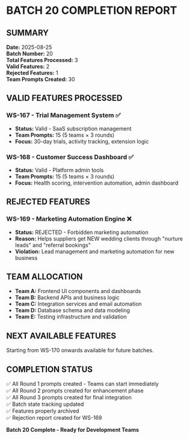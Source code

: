 # BATCH 20 COMPLETION REPORT

## SUMMARY
**Date:** 2025-08-25  
**Batch Number:** 20  
**Total Features Processed:** 3  
**Valid Features:** 2  
**Rejected Features:** 1  
**Team Prompts Created:** 30

## VALID FEATURES PROCESSED
### WS-167 - Trial Management System ✅
- **Status:** Valid - SaaS subscription management
- **Team Prompts:** 15 (5 teams × 3 rounds)
- **Focus:** 30-day trials, activity tracking, extension logic

### WS-168 - Customer Success Dashboard ✅  
- **Status:** Valid - Platform admin tools
- **Team Prompts:** 15 (5 teams × 3 rounds)
- **Focus:** Health scoring, intervention automation, admin dashboard

## REJECTED FEATURES
### WS-169 - Marketing Automation Engine ❌
- **Status:** REJECTED - Forbidden marketing automation
- **Reason:** Helps suppliers get NEW wedding clients through "nurture leads" and "referral bookings"
- **Violation:** Lead management and marketing automation for new business

## TEAM ALLOCATION
- **Team A:** Frontend UI components and dashboards
- **Team B:** Backend APIs and business logic  
- **Team C:** Integration services and email automation
- **Team D:** Database schema and data modeling
- **Team E:** Testing infrastructure and validation

## NEXT AVAILABLE FEATURES
Starting from WS-170 onwards available for future batches.

## COMPLETION STATUS
✅ All Round 1 prompts created - Teams can start immediately  
✅ All Round 2 prompts created for enhancement phase  
✅ All Round 3 prompts created for final integration  
✅ Batch state tracking updated  
✅ Features properly archived  
✅ Rejection report created for WS-169

**Batch 20 Complete - Ready for Development Teams**
